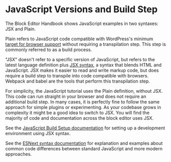 # JavaScript Versions and Build Step

The Block Editor Handbook shows JavaScript examples in two syntaxes: JSX and Plain.

Plain refers to JavaScript code compatible with WordPress's minimum [target for browser support](https://make.wordpress.org/core/handbook/best-practices/browser-support/) without requiring a transpilation step. This step is commonly referred to as a build process.

"JSX" doesn't refer to a specific version of JavaScript, but refers to the latest language definition plus
[JSX syntax](https://reactjs.org/docs/introducing-jsx.html), a syntax that blends HTML and JavaScript. JSX makes it easier to read and write markup code, but does require a build step to transpile into code compatible with browsers. Webpack and babel are the tools that perform this transpilation step.

For simplicity, the JavaScript tutorial uses the Plain definition, without JSX. This code can run straight in your browser and does not require an additional build step. In many cases, it is perfectly fine to follow the same approach for simple plugins or experimenting. As your codebase grows in complexity it might be a good idea to switch to JSX. You will find the majority of code and documentation across the block editor uses JSX.

See the [JavaScript Build Setup documentation](/docs/how-to-guides/javascript/js-build-setup.md) for setting up a development environment using JSX syntax.

See the [ESNext syntax documentation](/docs/how-to-guides/javascript/esnext-js.md) for explanation and examples about common code differences between standard JavaScript and more modern approaches.
